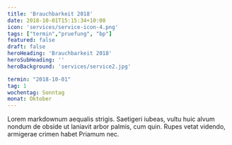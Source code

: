 ```yaml
---
title: 'Brauchbarkeit 2018'
date: 2018-10-01T15:15:34+10:00
icon: 'services/service-icon-4.png'
tags: ["termin","pruefung", "bp"]
featured: false
draft: false
heroHeading: 'Brauchbarkeit 2018'
heroSubHeading: ''
heroBackground: 'services/service2.jpg'

termin: "2018-10-01"
tag: 1
wochentag: Sonntag
monat: Oktober
---
```


Lorem markdownum aequalis strigis. Saetigeri iubeas, vultu huic alvum nondum
de obside ut laniavit arbor palmis, cum quin. Rupes vetat videndo, armigerae
crimen habet Priamum nec.

